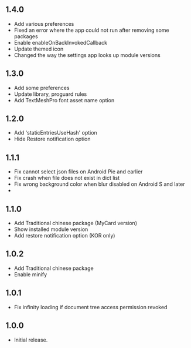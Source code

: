 ## 1.4.0

- Add various preferences
- Fixed an error where the app could not run after removing some packages
- Enable enableOnBackInvokedCallback
- Update themed icon
- Changed the way the settings app looks up module versions

## 1.3.0

- Add some preferences
- Update library, proguard rules
- Add TextMeshPro font asset name option

## 1.2.0

- Add 'staticEntriesUseHash' option
- Hide Restore notification option

## 1.1.1

- Fix cannot select json files on Android Pie and earlier
- Fix crash when file does not exist in dict list
- Fix wrong background color when blur disabled on Android S and later
- 
## 1.1.0

- Add Traditional chinese package (MyCard version)
- Show installed module version
- Add restore notification option (KOR only)

## 1.0.2

- Add Traditional chinese package
- Enable minify

## 1.0.1

- Fix infinity loading if document tree access permission revoked

## 1.0.0

- Initial release.